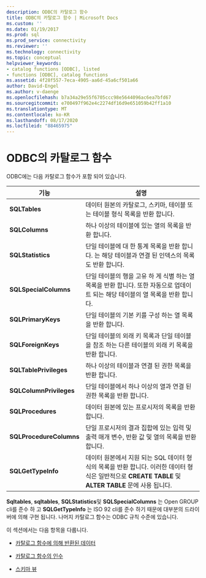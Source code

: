 ```yaml
---
description: ODBC의 카탈로그 함수
title: ODBC의 카탈로그 함수 | Microsoft Docs
ms.custom: ''
ms.date: 01/19/2017
ms.prod: sql
ms.prod_service: connectivity
ms.reviewer: ''
ms.technology: connectivity
ms.topic: conceptual
helpviewer_keywords:
- catalog functions [ODBC], listed
- functions [ODBC], catalog functions
ms.assetid: 4f28f557-7eca-4905-aa6d-45a6cf501a66
author: David-Engel
ms.author: v-daenge
ms.openlocfilehash: b7a34a29e55f6705ccc98e5644096ac6ea7bfd67
ms.sourcegitcommit: e700497f962e4c2274df16d9e651059b42ff1a10
ms.translationtype: MT
ms.contentlocale: ko-KR
ms.lasthandoff: 08/17/2020
ms.locfileid: "88465975"
---
```

# <a name="catalog-functions-in-odbc"></a>ODBC의 카탈로그 함수
ODBC에는 다음 카탈로그 함수가 포함 되어 있습니다.  
  
|기능|설명|  
|--------------|-----------------|  
|**SQLTables**|데이터 원본의 카탈로그, 스키마, 테이블 또는 테이블 형식 목록을 반환 합니다.|  
|**SQLColumns**|하나 이상의 테이블에 있는 열의 목록을 반환 합니다.|  
|**SQLStatistics**|단일 테이블에 대 한 통계 목록을 반환 합니다. 는 해당 테이블과 연결 된 인덱스의 목록도 반환 합니다.|  
|**SQLSpecialColumns**|단일 테이블의 행을 고유 하 게 식별 하는 열 목록을 반환 합니다. 또한 자동으로 업데이트 되는 해당 테이블의 열 목록을 반환 합니다.|  
|**SQLPrimaryKeys**|단일 테이블의 기본 키를 구성 하는 열 목록을 반환 합니다.|  
|**SQLForeignKeys**|단일 테이블의 외래 키 목록과 단일 테이블을 참조 하는 다른 테이블의 외래 키 목록을 반환 합니다.|  
|**SQLTablePrivileges**|하나 이상의 테이블과 연결 된 권한 목록을 반환 합니다.|  
|**SQLColumnPrivileges**|단일 테이블에서 하나 이상의 열과 연결 된 권한 목록을 반환 합니다.|  
|**SQLProcedures**|데이터 원본에 있는 프로시저의 목록을 반환 합니다.|  
|**SQLProcedureColumns**|단일 프로시저의 결과 집합에 있는 입력 및 출력 매개 변수, 반환 값 및 열의 목록을 반환 합니다.|  
|**SQLGetTypeInfo**|데이터 원본에서 지원 되는 SQL 데이터 형식의 목록을 반환 합니다. 이러한 데이터 형식은 일반적으로 **CREATE TABLE** 및 **ALTER TABLE** 문에 사용 됩니다.|  
  
 **Sqltables**, **sqltables**, **SQLStatistics**및 **SQLSpecialColumns** 는 Open GROUP cli를 준수 하 고 **SQLGetTypeInfo** 는 ISO 92 cli를 준수 하기 때문에 대부분의 드라이버에 의해 구현 됩니다. 나머지 카탈로그 함수는 ODBC 규칙 수준에 있습니다.  
  
 이 섹션에서는 다음 항목을 다룹니다.  
  
-   [카탈로그 함수에 의해 반환된 데이터](../../../odbc/reference/develop-app/data-returned-by-catalog-functions.md)  
  
-   [카탈로그 함수의 인수](../../../odbc/reference/develop-app/arguments-in-catalog-functions.md)  
  
-   [스키마 뷰](../../../odbc/reference/develop-app/schema-views.md)
